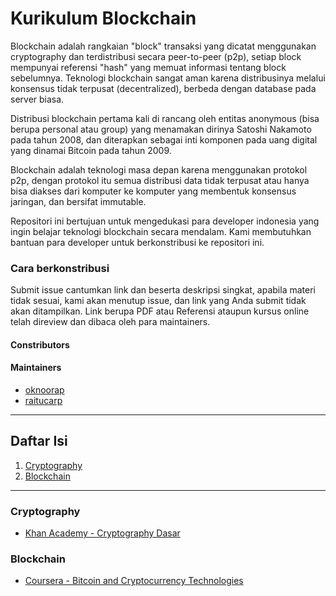 # Kurikulum Blockchain
Blockchain adalah rangkaian "block" transaksi yang dicatat menggunakan cryptography dan terdistribusi secara peer-to-peer (p2p), setiap block mempunyai referensi "hash" yang memuat informasi tentang block sebelumnya. Teknologi blockchain sangat aman karena distribusinya melalui konsensus tidak terpusat (decentralized), berbeda dengan database pada server biasa.

Distribusi blockchain pertama kali di rancang oleh entitas anonymous (bisa berupa personal atau group) yang menamakan dirinya Satoshi Nakamoto pada tahun 2008, dan diterapkan sebagai inti komponen pada uang digital yang dinamai Bitcoin pada tahun 2009.

Blockchain adalah teknologi masa depan karena menggunakan protokol p2p, dengan protokol itu semua distribusi data tidak terpusat atau hanya bisa diakses dari komputer ke komputer yang membentuk konsensus jaringan, dan bersifat immutable.

Repositori ini bertujuan untuk mengedukasi para developer indonesia yang ingin belajar teknologi blockchain secara mendalam. Kami membutuhkan bantuan para developer untuk berkonstribusi ke repositori ini.

### Cara berkonstribusi
Submit issue cantumkan link dan beserta deskripsi singkat, apabila materi tidak sesuai, kami akan menutup issue, dan link yang Anda submit tidak akan ditampilkan. Link berupa PDF atau Referensi ataupun kursus online telah direview dan dibaca oleh para maintainers.

#### Constributors

#### Maintainers
- [oknoorap](https://github.com/oknoorap)
- [raitucarp](https://github.com/raitucarp)

---

## Daftar Isi
1. [Cryptography](#cryptography)
2. [Blockchain](#blockchain)

---

### Cryptography
- [Khan Academy - Cryptography Dasar](https://www.khanacademy.org/computing/computer-science/cryptography)

### Blockchain
- [Coursera - Bitcoin and Cryptocurrency Technologies](https://www.coursera.org/learn/cryptocurrency/lecture/rJ8KJ/a-simple-cryptocurrency)

